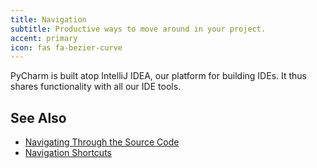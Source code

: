 ```yaml
---
title: Navigation
subtitle: Productive ways to move around in your project.
accent: primary
icon: fas fa-bezier-curve
---
```


PyCharm is built atop IntelliJ IDEA, our platform for building IDEs.
It thus shares functionality with all our IDE tools.

## See Also
- [Navigating Through the Source Code](https://www.jetbrains.com/help/pycharm/navigating-through-the-source-code.html)
- [Navigation Shortcuts](https://www.jetbrains.com/help/pycharm/navigation-in-source-code.html)
